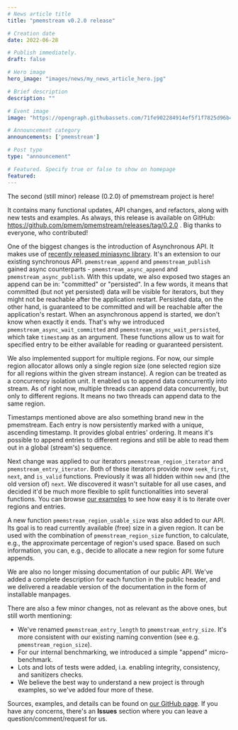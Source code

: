 ```yaml
---
# News article title
title: "pmemstream v0.2.0 release"

# Creation date
date: 2022-06-28

# Publish immediately. 
draft: false

# Hero image
hero_image: "images/news/my_news_article_hero.jpg"

# Brief description
description: ""

# Event image
image: "https://opengraph.githubassets.com/71fe902284914ef5f1f7825d96b406339a6e5d4e/pmem/pmemstream"

# Announcement category
announcements: ['pmemstream']

# Post type
type: "announcement"

# Featured. Specify true or false to show on homepage
featured: 
---
```


The second (still minor) release (0.2.0) of pmemstream project is here!

It contains many functional updates, API changes, and refactors, along with new tests and examples.
As always, this release is available on GitHub: https://github.com/pmem/pmemstream/releases/tag/0.2.0 .
Big thanks to everyone, who contributed!

One of the biggest changes is the introduction of Asynchronous API. It makes use of
[recently released miniasync library](/announcements/2022/miniasync-v0-1-0-release/).
It's an extension to our existing synchronous API. `pmemstream_append` and `pmemstream_publish`
gained async counterparts - `pmemstream_async_append` and `pmemstream_async_publish`. With this update,
we also exposed two stages an append can be in: "committed" or "persisted". In a few words, it means that
committed (but not yet persisted) data will be visible for iterators, but they might not be reachable
after the application restart. Persisted data, on the other hand, is guaranteed to be committed and will
be reachable after the application's restart. When an asynchronous append is started, we don't know when
exactly it ends. That's why we introduced `pmemstream_async_wait_committed` and `pmemstream_async_wait_persisted`,
which take `timestamp` as an argument. These functions allow us to wait for specified entry to be
either available for reading or guaranteed persistent.

We also implemented support for multiple regions. For now, our simple region allocator allows
only a single region size (one selected region size for all regions within the given stream instance).
A region can be treated as a concurrency isolation unit. It enabled us to append data concurrently into
stream. As of right now, multiple threads can append data concurrently, but only to different regions.
It means no two threads can append data to the same region.

Timestamps mentioned above are also something brand new in the pmemstream. Each entry is now persistently
marked with a unique, ascending timestamp. It provides global entries' ordering. It means it's possible
to append entries to different regions and still be able to read them out in a global (stream's) sequence.

Next change was applied to our iterators `pmemstream_region_iterator` and `pmemstream_entry_iterator`.
Both of these iterators provide now `seek_first`, `next`, and `is_valid` functions. Previously
it was all hidden within `new` and (the old version of) `next`. We discovered it wasn't suitable for
all use cases, and decided it'd be much more flexible to split functionalities into several
functions. You can browse [our examples](https://github.com/pmem/pmemstream/tree/master/examples)
to see how easy it is to iterate over regions and entries.

A new function `pmemstream_region_usable_size` was also added to our API. Its goal is to read currently
available (free) size in a given region. It can be used with the combination of `pmemstream_region_size`
function, to calculate, e.g., the approximate percentage of region's used space. Based on such information,
you can, e.g., decide to allocate a new region for some future appends.

We are also no longer missing documentation of our public API. We've added a complete description
for each function in the public header, and we delivered a readable version of the documentation
in the form of installable manpages.

There are also a few minor changes, not as relevant as the above ones, but still worth mentioning:
- We've renamed `pmemstream_entry_length` to `pmemstream_entry_size`. It's more consistent with our existing
    naming convention (see e.g. `pmemstream_region_size`).
- For our internal benchmarking, we introduced a simple "append" micro-benchmark.
- Lots and lots of tests were added, i.a. enabling integrity, consistency, and sanitizers checks.
- We believe the best way to understand a new project is through examples, so we've added four more of these.

Sources, examples, and details can be found on [our GitHub page](https://github.com/pmem/pmemstream).
If you have any concerns, there's an **Issues** section where you can leave a question/comment/request for us.
